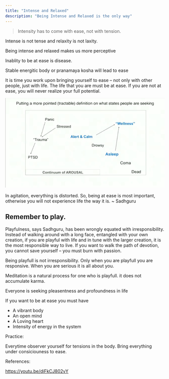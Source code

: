 ```yaml
---
title: "Intense and Relaxed"
description: "Being Intense and Relaxed is the only way"
---
```


> Intensity has to come with ease, not with tension.

Intense is not tense and relaxity is not laxity.

Being intense and relaxed makes us more perceptive

Inablity to be at ease is disease.

Stable energitic body or pranamaya kosha will lead to ease

It is time you work upon bringing yourself to ease – not only with other people, just with life. The life that you are must be at ease. If you are not at ease, you will never realize your full potential.

![Alert and Calm](./intense-and-relaxed.jpeg)

In agitation, everything is distorted. So, being at ease is most important, otherwise you will not experience life the way it is. ~ Sadhguru

## Remember to play.

Playfulness, says Sadhguru, has been wrongly equated with irresponsibility. Instead of walking around with a long face, entangled with your own creation, if you are playful with life and in tune with the larger creation, it is the most responsible way to live. If you want to walk the path of devotion, you cannot save yourself – you must burn with passion.

Being playfull is not irresponsibility. Only when you are playfull you are responsive. When you are serious it is all about you.

Meditation is a natural process for one who is playfull. it does not accumulate karma.

Everyone is seeking pleasentness and profoundness in life

If you want to be at ease you must have

- A vibrant body
- An open mind
- A Loving heart
- Intensity of energy in the system

Practice:

Everytime observer yourself for tensions in the body. Bring everything under consiciouness to ease.

References:

https://youtu.be/diFkCJ802vY